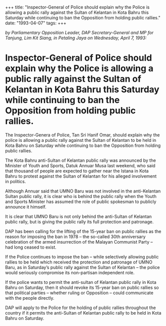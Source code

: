 +++ 
title: "Inspector-General of Police should explain why the Police is allowing a public rally against the Sultan of Kelantan in Kota Bahru this Saturday while continuing to ban the Opposition from holding public rallies."
date: "1993-04-07"
tags:
+++

_by Parliamentary Opposition Leader, DAP Secretary-General and MP for Tanjung, Lim Kit Siang, in Petaling Jaya on Wednesday, April 7, 1993:_

# Inspector-General of Police should explain why the Police is allowing a public rally against the Sultan of Kelantan in Kota Bahru this Saturday while continuing to ban the Opposition from holding public rallies.

The Inspector-Genera of Police, Tan Sri Hanif Omar, should explain why the police is allowing a public rally against the Sultan of Kelantan to be held in Kota Bahru on Saturday while continuing to ban the Opposition from holding public rallies.</u>

The Kota Bahru anti-Sultan of Kelantan public rally was announced by the Minister of Youth and Sports, Datuk Annuar Musa last weekend, who said that thousand of people are expected to gather near the Istana in Kota Bahru to protest against the Sultan of Kelantan for his alleged involvement in politics.

Although Annuar said that UMNO Baru was not involved in the anti-Kelantan Sultan public rally, it is clear who is behind the public rally when the Youth and Sports Minister has assumed the role of public spokesman to publicly announce it himself.

It is clear that UMNO Baru is not only behind the anti-Sultan of Kelantan public rally, but is giving the public rally its full protection and patronage.

DAP has been calling for the lifting of the 15-year ban on public rallies as the reason for imposing the ban in 1978 – the so-called 30th anniversary celebration of the armed insurrection of the Malayan Communist Party – had long ceased to exist.

If the Police continues to impose the ban – while selectively allowing public rallies to be held which received the protection and patronage of UMNO Baru, as in Saturday’s public rally against the Sultan of Kelantan – the police would seriously compromise its non-partisan independent role.

If the police wants to permit the anti-sultan of Kelantan public rally in Kota Bahru on Saturday, then it should revoke its 15-year ban on public rallies so that political parties – whether ruling or Opposition – could communicate with the people directly.

DAP will apply to the Police for the holding of public rallies throughout the country if it permits the anti-Sultan of Kelantan public rally to be held in Kota Bahru on Saturday.
 
